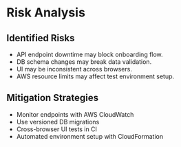 # Risk Analysis

## Identified Risks

- API endpoint downtime may block onboarding flow.
- DB schema changes may break data validation.
- UI may be inconsistent across browsers.
- AWS resource limits may affect test environment setup.

## Mitigation Strategies

- Monitor endpoints with AWS CloudWatch
- Use versioned DB migrations
- Cross-browser UI tests in CI
- Automated environment setup with CloudFormation
